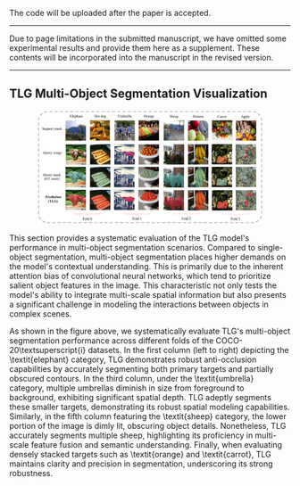 The code will be uploaded after the paper is accepted.

-----------------------------------------------------------

Due to page limitations in the submitted manuscript, we have omitted some experimental results and provide them here as a supplement. These contents will be incorporated into the manuscript in the revised version.

-----------------------------------------------------------
## TLG Multi-Object Segmentation Visualization
<div align=center><img width="80%" src="Figs/Fig.1.png"></div> 

This section provides a systematic evaluation of the TLG model's performance in multi-object segmentation scenarios. Compared to single-object segmentation, multi-object segmentation places higher demands on the model's contextual understanding. This is primarily due to the inherent attention bias of convolutional neural networks, which tend to prioritize salient object features in the image. This characteristic not only tests the model's ability to integrate multi-scale spatial information but also presents a significant challenge in modeling the interactions between objects in complex scenes. 

As shown in the figure above, we systematically evaluate TLG's multi-object segmentation performance across different folds of the COCO-20\textsuperscript{i} datasets. In the first column (left to right) depicting the \textit{elephant} category, TLG demonstrates robust anti-occlusion capabilities by accurately segmenting both primary targets and partially obscured contours. In the third column, under the \textit{umbrella} category, multiple umbrellas diminish in size from foreground to background, exhibiting significant spatial depth. TLG adeptly segments these smaller targets, demonstrating its robust spatial modeling capabilities. Similarly, in the fifth column featuring the \textit{sheep} category, the lower portion of the image is dimly lit, obscuring object details. Nonetheless, TLG accurately segments multiple sheep, highlighting its proficiency in multi-scale feature fusion and semantic understanding. Finally, when evaluating densely stacked targets such as \textit{orange} and \textit{carrot}, TLG maintains clarity and precision in segmentation, underscoring its strong robustness.
